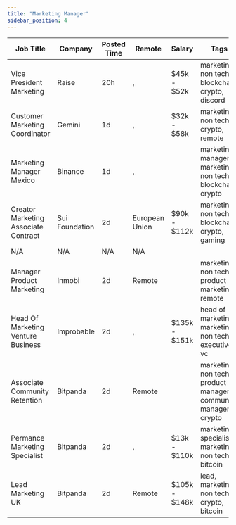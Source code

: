 ```yaml
---
title: "Marketing Manager"
sidebar_position: 4
---
```


| Job Title | Company | Posted Time | Remote | Salary | Tags | Apply Link |
|-----------|---------|-------------|--------|--------|------|------------|
| Vice President Marketing | Raise | 20h | , | $45k - $52k | marketing, non tech, blockchain, crypto, discord | [Apply](https://web3.career/vice-president-marketing-raise/131691) |
| Customer Marketing Coordinator | Gemini | 1d | , | $32k - $58k | marketing, non tech, crypto, remote | [Apply](https://web3.career/customer-marketing-coordinator-gemini/131465) |
| Marketing Manager Mexico | Binance | 1d | , |  | marketing manager, marketing, non tech, blockchain, crypto | [Apply](https://web3.career/marketing-manager-mexico-binance/131097) |
| Creator Marketing Associate Contract | Sui Foundation | 2d | European Union | $90k - $112k | marketing, non tech, blockchain, crypto, gaming | [Apply](https://web3.career/creator-marketing-associate-contract-suifoundation/130307) |
| N/A | N/A | N/A | N/A |  |  | [Apply](https://web3.career/metana) |
| Manager Product Marketing | Inmobi | 2d | Remote |  | marketing, non tech, product marketing, remote | [Apply](https://web3.career/manager-product-marketing-inmobi/108140) |
| Head Of Marketing Venture Business | Improbable | 2d | , | $135k - $151k | head of marketing, marketing, non tech, executive, vc | [Apply](https://web3.career/head-of-marketing-venture-business-improbable/130241) |
| Associate Community Retention | Bitpanda | 2d | Remote |  | marketing, non tech, product manager, community manager, crypto | [Apply](https://web3.career/associate-community-retention-bitpanda/105554) |
| Permance Marketing Specialist | Bitpanda | 2d | , | $13k - $110k | marketing specialist, marketing, non tech, bitcoin | [Apply](https://web3.career/performance-marketing-specialist-bitpanda/59316) |
| Lead Marketing UK | Bitpanda | 2d | Remote | $105k - $148k | lead, marketing, non tech, crypto, bitcoin | [Apply](https://web3.career/lead-marketing-uk-bitpanda/101610) |
